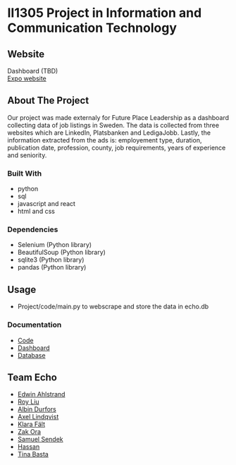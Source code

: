 # II1305 Project in Information and Communication Technology

## Website
Dashboard (TBD)  
[Expo website](https://teamechokth.wixsite.com/team-echo---expo-sit)

## About The Project
Our project was made externaly for Future Place Leadership as a dashboard collecting data of job listings in Sweden. The data is collected from three websites which are LinkedIn, Platsbanken and LedigaJobb. Lastly, the information extracted from the ads is: employement type, duration, publication date, profession, county, job requirements, years of experience and seniority.

### Built With
- python
- sql
- javascript and react
- html and css

### Dependencies
 - Selenium (Python library)
 - BeautifulSoup (Python library)
 - sqlite3 (Python library)
 - pandas (Python library)

## Usage
- Project/code/main.py to webscrape and store the data in echo.db 

### Documentation
- [Code](https://github.com/DiaHassan/II1305-Team-Echo/blob/main/Project/code/README.md)
- [Dashboard](https://github.com/DiaHassan/II1305-Team-Echo/blob/main/Project/db/README.md)
- [Database](https://github.com/DiaHassan/II1305-Team-Echo/blob/main/Project/dashboard/README.md)

## Team Echo
 - [Edwin Ahlstrand](https://github.com/EdwinAhl)
 - [Roy Liu](https://github.com/ruisnake)
 - [Albin Durfors](https://github.com/DrakenDurfors)
 - [Axel Lindqvist](https://github.com/ProgrammingCookies)
 - [Klara Fält](https://github.com/kflt)
 - [Zak Ora](https://github.com/ZakOra1)
 - [Samuel Sendek](https://github.com/CooperUSA)
 - [Hassan](https://github.com/DiaHassan)
 - [Tina Basta]()
<!--[Ditt namn här](länk till din Github-profil)-->
